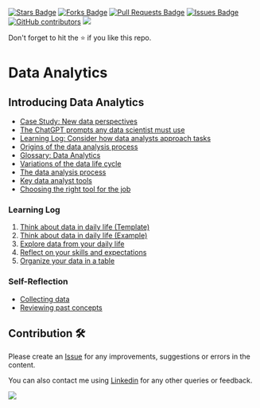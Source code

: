 <a href="https://github.com/drshahizan/data-analytics/stargazers"><img src="https://img.shields.io/github/stars/drshahizan/data-analytics" alt="Stars Badge"/></a>
<a href="https://github.com/drshahizan/data-analytics/network/members"><img src="https://img.shields.io/github/forks/drshahizan/data-analytics" alt="Forks Badge"/></a>
<a href="https://github.com/drshahizan/data-analytics/pulls"><img src="https://img.shields.io/github/issues-pr/drshahizan/data-analytics" alt="Pull Requests Badge"/></a>
<a href="https://github.com/drshahizan/data-analytics/issues"><img src="https://img.shields.io/github/issues/drshahizan/data-analytics" alt="Issues Badge"/></a>
<a href="https://github.com/drshahizan/data-analytics/graphs/contributors"><img alt="GitHub contributors" src="https://img.shields.io/github/contributors/drshahizan/data-analytics?color=2b9348"></a>
![](https://visitor-badge.glitch.me/badge?page_id=drshahizan/data-analytics)

Don't forget to hit the :star: if you like this repo.

# Data Analytics

## Introducing Data Analytics
- [Case Study: New data perspectives](./module%201/case-study1.md)
- [The ChatGPT prompts any data scientist must use](https://medium.datadriveninvestor.com/the-chatgpt-prompts-any-data-scientist-must-use-5921867fd74e)
- [Learning Log: Consider how data analysts approach tasks](./module%201/Learning-Log-Template_-Consider-how-data-analysts-approach-tasks.docx)
- [Origins of the data analysis process](./module%201/origin-data-analysis.md)
- [Glossary: Data Analytics](./module%201/glossary.md)
- [Variations of the data life cycle](./module%201/variation-dlc.md)
- [The data analysis process](./module%201/The-data-analysis-process.pdf)
- [Key data analyst tools](./main/module%201/key-data-tools.md)
- [Choosing the right tool for the job](./module%201/right-tool.md)

### Learning Log
1. [Think about data in daily life (Template)](./module%201/Think-about-data-in-daily-life.docx)
2. [Think about data in daily life (Example)](./module%201/ExampleThink-about-data-in-daily-life.pdf)
3. [Explore data from your daily life](./module%201/Learning-Log-Template_-Explore-data-from-your-daily-life.docx)
4. [Reflect on your skills and expectations](./module%201/Learning-Log-Template_-Reflect-on-your-skills-and-expectations.docx)
5. [Organize your data in a table](./module%201/Learning-Log-Template_-Organize-your-data-in-a-table.docx)

### Self-Reflection
- [Collecting data](./module%201/self-reflection1.md)
- [Reviewing past concepts](./module%201/self-reflection2.md)


## Contribution 🛠️
Please create an [Issue](https://github.com/drshahizan/data-analytics/issues) for any improvements, suggestions or errors in the content.

You can also contact me using [Linkedin](https://www.linkedin.com/in/drshahizan/) for any other queries or feedback.

![](https://visitor-badge.glitch.me/badge?page_id=drshahizan)


